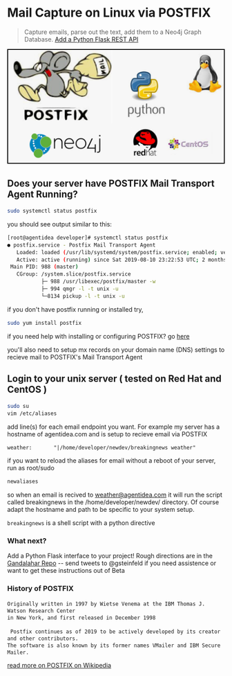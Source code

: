 # Mail Capture on Linux via POSTFIX

> Capture emails, parse out the text, add them to a Neo4j Graph Database.
> [Add a Python Flask REST API](https://github.com/Grant-Steinfeld/gandalahar) 

![POSTFIX Neo4j Python CentOS RedHat Logos](https://github.com/Grant-Steinfeld/mail-cap-proc/blob/master/resources/git-hub-header.jpg)

## Does your server have POSTFIX Mail Transport Agent Running?
```sh
sudo systemctl status postfix
```

you should see output similar to this:

```sh
[root@agentidea developer]# systemctl status postfix
● postfix.service - Postfix Mail Transport Agent
   Loaded: loaded (/usr/lib/systemd/system/postfix.service; enabled; vendor preset: disabled)
   Active: active (running) since Sat 2019-08-10 23:22:53 UTC; 2 months 22 days ago
 Main PID: 988 (master)
   CGroup: /system.slice/postfix.service
           ├─ 988 /usr/libexec/postfix/master -w
           ├─ 994 qmgr -l -t unix -u
           └─8134 pickup -l -t unix -u
```

if you don't have postfix running or installed try,
``` sh
sudo yum install postfix
```
if you need help with installing or configuring POSTFIX?
go [here](https://www.digitalocean.com/community/tutorials/how-to-install-postfix-on-centos-6)

you'll also need to setup mx records on your domain name (DNS) settings to recieve mail to POSTFIX's
Mail Transport Agent



## Login to your unix server ( tested on Red Hat and CentOS )
```sh
sudo su
vim /etc/aliases
```

add line(s) for each email endpoint you want.  For example my server has a hostname of agentidea.com
and is setup to recieve email via POSTFIX

``` text
weather:       "|/home/developer/newdev/breakingnews weather"
```

if you want to reload the aliases for email without a reboot of your server, run as root/sudo
```sh
newaliases
```

so when an email is recived to weather@agentidea.com it will run the script called breakingnews in
the /home/developer/newdev/ directory.  Of course adapt the hostname and path to be specific to your system setup.

`breakingnews` is a shell script with a python directive

### What next?
Add a Python Flask interface to your project!  Rough directions are in the [Gandalahar Repo](https://github.com/Grant-Steinfeld/gandalahar) -- send tweets to @gsteinfeld if you need assistence or want to get these instructions out of Beta 

### History of POSTFIX
``` text
Originally written in 1997 by Wietse Venema at the IBM Thomas J. Watson Research Center
in New York, and first released in December 1998

 Postfix continues as of 2019 to be actively developed by its creator and other contributors. 
The software is also known by its former names VMailer and IBM Secure Mailer. 
```
[read more on POSTFIX on Wikipedia](https://en.wikipedia.org/wiki/Postfix_(software))
